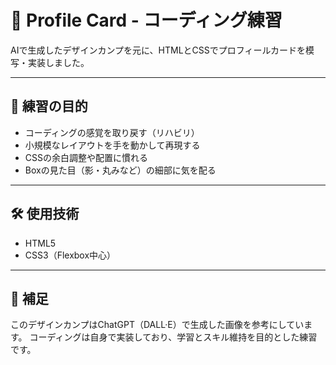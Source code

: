 # 🧩 Profile Card - コーディング練習

AIで生成したデザインカンプを元に、HTMLとCSSでプロフィールカードを模写・実装しました。

---

## 🎯 練習の目的

- コーディングの感覚を取り戻す（リハビリ）
- 小規模なレイアウトを手を動かして再現する
- CSSの余白調整や配置に慣れる
- Boxの見た目（影・丸みなど）の細部に気を配る

---

## 🛠 使用技術

- HTML5
- CSS3（Flexbox中心）

---

## 📌 補足

このデザインカンプはChatGPT（DALL·E）で生成した画像を参考にしています。
コーディングは自身で実装しており、学習とスキル維持を目的とした練習です。
